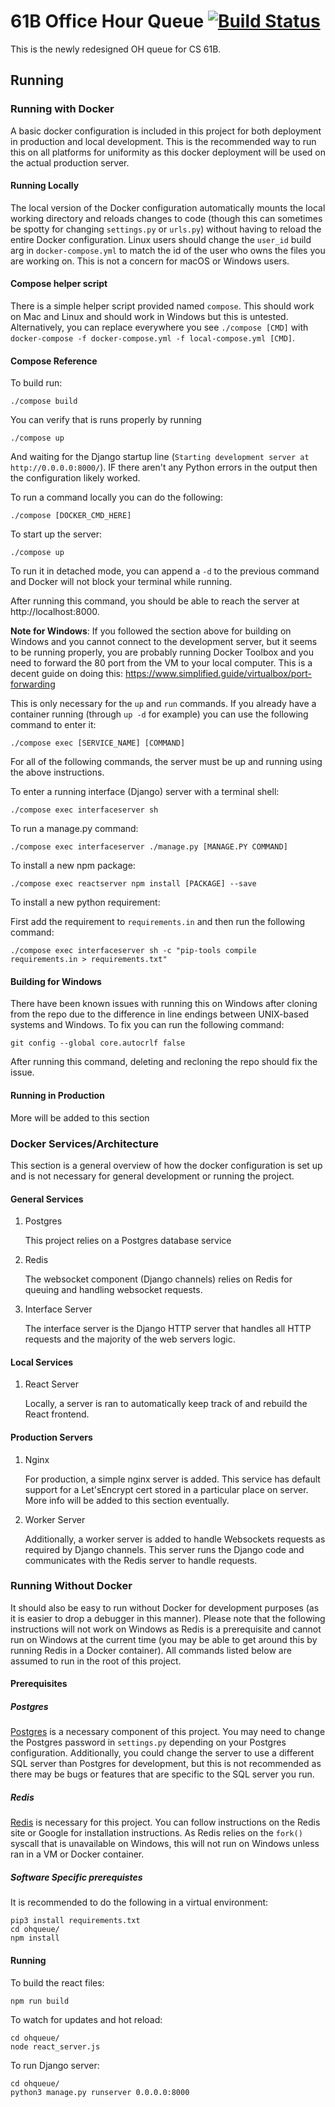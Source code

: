 # 61B Office Hour Queue [![Build Status](http://builder.dooher.net/buildStatus/icon?job=61b-oh-queue/master)](http://builder.dooher.net/job/61b-oh-queue/job/master/)
This is the newly redesigned OH queue for CS 61B.

## Running
### Running with Docker
A basic docker configuration is included in this project for both deployment in production and local development. This is the recommended way to run this on all platforms for uniformity as this docker deployment will be used on the actual production server.
#### Running Locally
The local version of the Docker configuration automatically mounts the local working directory and reloads changes to code (though this can sometimes be spotty for changing `settings.py` or `urls.py`) without having to reload the entire Docker configuration. Linux users should change the `user_id` build arg in `docker-compose.yml` to match the id of the user who owns the files you are working on. This is not a concern for macOS or Windows users.

#### Compose helper script
There is a simple helper script provided named `compose`. This should work on Mac and Linux and should work in Windows but this is untested. Alternatively, you can replace everywhere you see `./compose [CMD]` with `docker-compose -f docker-compose.yml -f local-compose.yml [CMD]`.

#### Compose Reference
To build run:
```
./compose build
```

You can verify that is runs properly by running
```
./compose up
```
And waiting for the Django startup line (`Starting development server at http://0.0.0.0:8000/`). IF there aren't any Python errors in the output then the configuration likely worked.

To run a command locally you can do the following:
```
./compose [DOCKER_CMD_HERE]
```

To start up the server:
```
./compose up
```
To run it in detached mode, you can append a `-d` to the previous command and Docker will not block your terminal while running.

After running this command, you should be able to reach the server at http://localhost:8000.

**Note for Windows**:
If you followed the section above for building on Windows and you cannot connect to the development server, but it seems to be running properly, you are probably running Docker Toolbox and you need to forward the 80 port from the VM to your local computer. This is a decent guide on doing this: https://www.simplified.guide/virtualbox/port-forwarding


This is only necessary for the `up` and `run` commands. If you already have a container running (through `up -d` for example) you can use the following command to enter it:
```
./compose exec [SERVICE_NAME] [COMMAND]
```

For all of the following commands, the server must be up and running using the above instructions.

To enter a running interface (Django) server with a terminal shell:
```
./compose exec interfaceserver sh
```

To run a manage.py command:
```
./compose exec interfaceserver ./manage.py [MANAGE.PY COMMAND]
```

To install a new npm package:
```
./compose exec reactserver npm install [PACKAGE] --save
```

To install a new python requirement:

First add the requirement to `requirements.in` and then run the following command:
```
./compose exec interfaceserver sh -c "pip-tools compile requirements.in > requirements.txt"
```

#### Building for Windows
There have been known issues with running this on Windows after cloning from the repo due to the difference in line endings between UNIX-based systems and Windows. To fix you can run the following command: 
```
git config --global core.autocrlf false
```
After running this command, deleting and recloning the repo should fix the issue.

#### Running in Production
More will be added to this section

### Docker Services/Architecture
This section is a general overview of how the docker configuration is set up and is not necessary for general development or running the project.
#### General Services
1. Postgres

    This project relies on a Postgres database service
2. Redis

    The websocket component (Django channels) relies on Redis for queuing and handling websocket requests.
3. Interface Server

    The interface server is the Django HTTP server that handles all HTTP requests and the majority of the web servers logic.
#### Local Services
1. React Server

    Locally, a server is ran to automatically keep track of and rebuild the React frontend. 
#### Production Servers
1. Nginx

    For production, a simple nginx server is added. This service has default support for a Let'sEncrypt cert stored in a particular place on server. More info will be added to this section eventually.
2. Worker Server

    Additionally, a worker server is added to handle Websockets requests as required by Django channels. This server runs the Django code and communicates with the Redis server to handle requests.

### Running Without Docker
It should also be easy to run without Docker for development purposes (as it is easier to drop a debugger in this manner). Please note that the following instructions will not work on Windows as Redis is a prerequisite and cannot run on Windows at the current time (you may be able to get around this by running Redis in a Docker container). All commands listed below are assumed to run in the root of this project.

#### Prerequisites
##### Postgres
[Postgres](https://www.postgresql.org/) is a necessary component of this project. You may need to change the Postgres password in `settings.py` depending on your Postgres configuration. Additionally, you could change the server to use a different SQL server than Postgres for development, but this is not recommended as there may be bugs or features that are specific to the SQL server you run.

##### Redis
[Redis](https://redis.io/) is necessary for this project. You can follow instructions on the Redis site or Google for installation instructions. As Redis relies on the `fork()` syscall that is unavailable on Windows, this will not run on Windows unless ran in a VM or Docker container.
##### Software Specific prerequistes
It is recommended to do the following in a virtual environment:
```
pip3 install requirements.txt
cd ohqueue/
npm install
```
#### Running
To build the react files:
```
npm run build
```

To watch for updates and hot reload:
```
cd ohqueue/
node react_server.js
```

To run Django server:
```
cd ohqueue/
python3 manage.py runserver 0.0.0.0:8000
```
